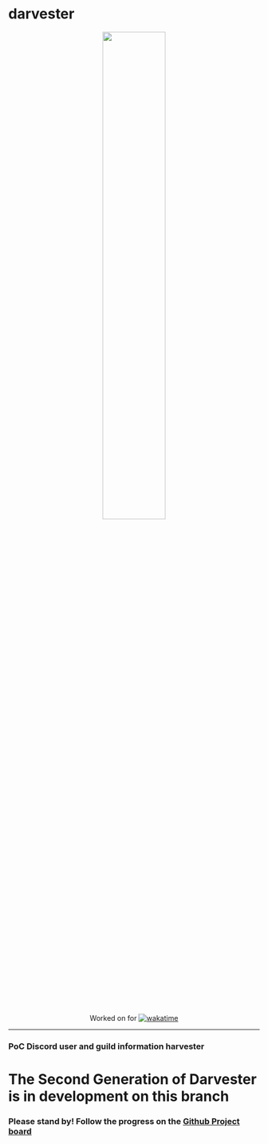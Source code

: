 # darvester

<p align="center">
<img width="50%" height="50%" align="center" src="https://user-images.githubusercontent.com/29584664/146680484-b63cbde2-5386-4feb-8cbe-f4807ea99b61.png" />
</p>
<p align="center">
  Worked on for <a href="https://wakatime.com/badge/github/V3ntus/darvester"><img src="https://wakatime.com/badge/github/V3ntus/darvester.svg" alt="wakatime"></a>
</p>

---
### PoC Discord user and guild information harvester

# The Second Generation of Darvester is in development on this branch
### Please stand by! Follow the progress on the [Github Project board](https://github.com/users/V3ntus/projects/2/views/1)